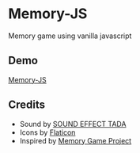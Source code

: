 # Memory-JS
Memory game using vanilla javascript


## Demo
[Memory-JS](https://ouss122.github.io/Memory-JS)



## Credits
- Sound by [SOUND EFFECT TADA](https://www.youtube.com/watch?v=bjxf-eQWKoo)
- Icons by [Flaticon](https://www.flaticon.com)
- Inspired by [Memory Game Project](https://github.com/yunkii/animal-memory-game)
